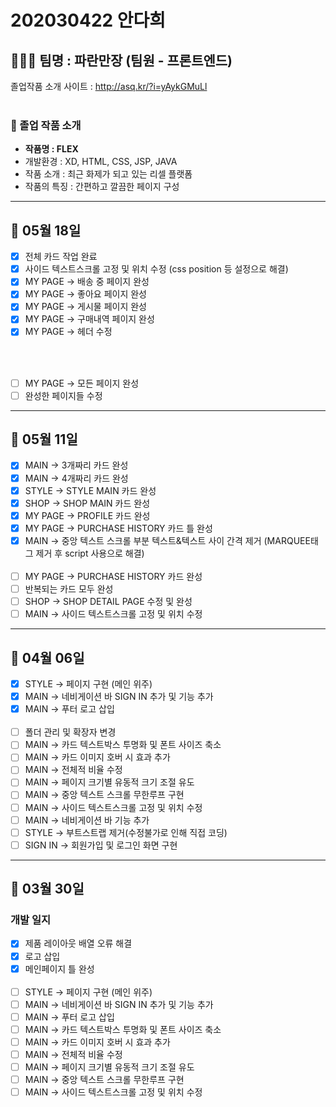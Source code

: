 # 202030422 안다희
## 👨‍👧‍👦 팀명 : 파란만장 (팀원 - 프론트엔드)
졸업작품 소개 사이트 : <http://asq.kr/?i=yAykGMuLl>
<br><br>
### 📌 졸업 작품 소개
* **작품명 : FLEX**
* 개발환경 : XD, HTML, CSS, JSP, JAVA 
* 작품 소개 : 최근 화제가 되고 있는 리셀 플랫폼
* 작품의 특징 : 간편하고 깔끔한 페이지 구성
---

## 📆 05월 18일
* [X] 전체 카드 작업 완료
* [X] 사이드 텍스트스크롤 고정 및 위치 수정 (css position 등 설정으로 해결)
* [X] MY PAGE → 배송 중 페이지 완성
* [X] MY PAGE → 좋아요 페이지 완성
* [X] MY PAGE → 게시물 페이지 완성
* [X] MY PAGE → 구매내역 페이지 완성
* [X] MY PAGE → 헤더 수정

<br><br>
* [ ] MY PAGE → 모든 페이지 완성
* [ ] 완성한 페이지들 수정
---

## 📆 05월 11일
* [X] MAIN → 3개짜리 카드 완성
* [X] MAIN → 4개짜리 카드 완성
* [X] STYLE → STYLE MAIN 카드 완성
* [X] SHOP → SHOP MAIN 카드 완성
* [X] MY PAGE → PROFILE 카드 완성
* [X] MY PAGE → PURCHASE HISTORY 카드 틀 완성
* [X] MAIN → 중앙 텍스트 스크롤 부분 텍스트&텍스트 사이 간격 제거 (MARQUEE태그 제거 후 script 사용으로 해결)
<br><br>
* [ ] MY PAGE → PURCHASE HISTORY 카드 완성
* [ ] 반복되는 카드 모두 완성
* [ ] SHOP → SHOP DETAIL PAGE 수정 및 완성
* [ ] MAIN → 사이드 텍스트스크롤 고정 및 위치 수정
---

## 📆 04월 06일
* [X] STYLE → 페이지 구현 (메인 위주)
* [X] MAIN → 네비게이션 바 SIGN IN 추가 및 기능 추가
* [X] MAIN → 푸터 로고 삽입
<br><br>
* [ ] 폴더 관리 및 확장자 변경
* [ ] MAIN → 카드 텍스트박스 투명화 및 폰트 사이즈 축소
* [ ] MAIN → 카드 이미지 호버 시 효과 추가
* [ ] MAIN → 전체적 비율 수정
* [ ] MAIN → 페이지 크기별 유동적 크기 조절 유도
* [ ] MAIN → 중앙 텍스트 스크롤 무한루프 구현
* [ ] MAIN → 사이드 텍스트스크롤 고정 및 위치 수정
* [ ] MAIN → 네비게이션 바 기능 추가
* [ ] STYLE → 부트스트랩 제거(수정불가로 인해 직접 코딩)
* [ ] SIGN IN → 회원가입 및 로그인 화면 구현  
---

## 📆 03월 30일
### 개발 일지
* [X] 제품 레이아웃 배열 오류 해결
* [X] 로고 삽입
* [X] 메인페이지 틀 완성
<br><br>
* [ ] STYLE → 페이지 구현 (메인 위주)
* [ ] MAIN → 네비게이션 바 SIGN IN 추가 및 기능 추가
* [ ] MAIN → 푸터 로고 삽입
* [ ] MAIN → 카드 텍스트박스 투명화 및 폰트 사이즈 축소
* [ ] MAIN → 카드 이미지 호버 시 효과 추가
* [ ] MAIN → 전체적 비율 수정
* [ ] MAIN → 페이지 크기별 유동적 크기 조절 유도
* [ ] MAIN → 중앙 텍스트 스크롤 무한루프 구현
* [ ] MAIN → 사이드 텍스트스크롤 고정 및 위치 수정
